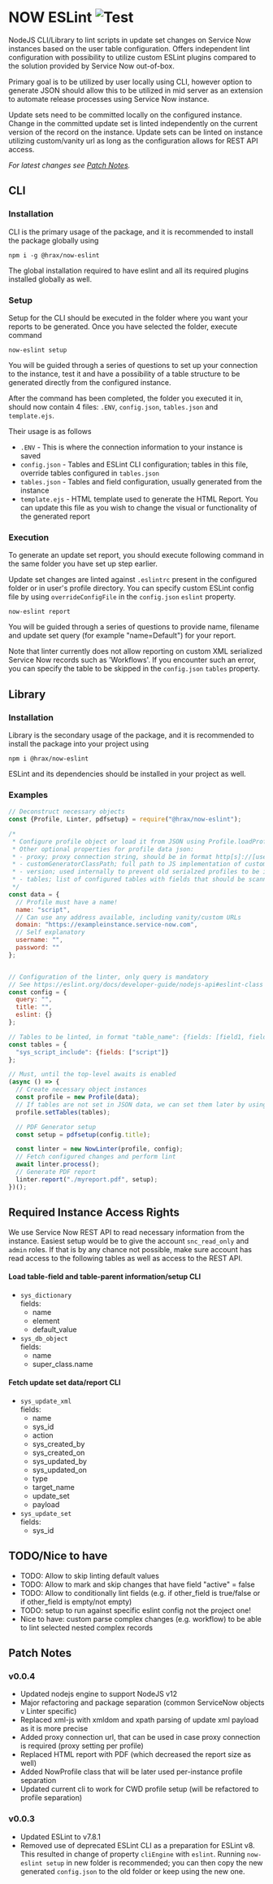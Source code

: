 # NOW ESLint ![Test](https://github.com/hrax/now-eslint/workflows/Test/badge.svg) 

NodeJS CLI/Library to lint scripts in update set changes on Service Now instances based on the user table configuration. Offers independent lint configuration with possibility to utilize custom ESLint plugins compared to the solution provided by Service Now out-of-box.

Primary goal is to be utilized by user locally using CLI, however option to generate JSON should allow this to be utilized in mid server as an extension to automate release processes using Service Now instance.

Update sets need to be committed locally on the configured instance. Change in the committed update set is linted independently on the current version of the record on the instance. Update sets can be linted on instance utilizing custom/vanity url as long as the configuration allows for REST API access.

*For latest changes see [Patch Notes](#patch-notes).*

## CLI

### Installation

CLI is the primary usage of the package, and it is recommended to install the package globally using

```
npm i -g @hrax/now-eslint
```

The global installation required to have eslint and all its required plugins installed globally as well.

### Setup

Setup for the CLI should be executed in the folder where you want your reports to be generated. Once you have selected the folder, execute command

```
now-eslint setup
```

You will be guided through a series of questions to set up your connection to the instance, test it and have a possibility of a table structure to be generated directly from the configured instance.

After the command has been completed, the folder you executed it in, should now contain 4 files: `.ENV`, `config.json`, `tables.json` and `template.ejs`.

Their usage is as follows

 * `.ENV` - This is where the connection information to your instance is saved
 * `config.json` - Tables and ESLint CLI configuration; tables in this file, override tables configured in `tables.json`
 * `tables.json` - Tables and field configuration, usually generated from the instance
 * `template.ejs` - HTML template used to generate the HTML Report. You can update this file as you wish to change the visual or functionality of the generated report

### Execution

To generate an update set report, you should execute following command in the same folder you have set up step earlier.

Update set changes are linted against `.eslintrc` present in the configured folder or in user's profile directory. You can specify custom ESLint config file by using `overrideConfigFile` in the `config.json` `eslint` property.

```
now-eslint report
```

You will be guided through a series of questions to provide name, filename and update set query (for example "name=Default") for your report.

Note that linter currently does not allow reporting on custom XML serialized Service Now records such as 'Workflows'. If you encounter such an error, you can specify the table to be skipped in the `config.json` `tables` property.

## Library

### Installation

Library is the secondary usage of the package, and it is recommended to install the package into your project using

```
npm i @hrax/now-eslint
```

ESLint and its dependencies should be installed in your project as well.

### Examples

```javascript
// Deconstruct necessary objects
const {Profile, Linter, pdfsetup} = require("@hrax/now-eslint");

/*
 * Configure profile object or load it from JSON using Profile.loadProfile
 * Other optional properties for profile data json:
 * - proxy; proxy connection string, should be in format http[s]://[username:password@]proxy.domain[:port]
 * - customGeneratorClassPath; full path to JS implementation of custom PDF Generator (WIP)
 * - version; used internally to prevent old serialzed profiles to be initialized against incorrect version
 * - tables; list of configured tables with fields that should be scanned; see NowInstance#requestTableFieldData or NowInstance#requestTableAndParentFieldData
 */
const data = {
  // Profile must have a name!
  name: "script",
  // Can use any address available, including vanity/custom URLs
  domain: "https://exampleinstance.service-now.com",
  // Self explanatory
  username: "",
  password: ""
};


// Configuration of the linter, only query is mandatory
// See https://eslint.org/docs/developer-guide/nodejs-api#eslint-class for available options for eslint property (WIP to be moved to the profile)
const config = {
  query: "",
  title: "",
  eslint: {}
};

// Tables to be linted, in format "table_name": {fields: [field1, field2]}
const tables = {
  "sys_script_include": {fields: ["script"]}
};

// Must, until the top-level awaits is enabled
(async () => {
  // Create necessary object instances
  const profile = new Profile(data);
  // If tables are not set in JSON data, we can set them later by using
  profile.setTables(tables);

  // PDF Generator setup
  const setup = pdfsetup(config.title);

  const linter = new NowLinter(profile, config);
  // Fetch configured changes and perform lint
  await linter.process();
  // Generate PDF report
  linter.report("./myreport.pdf", setup);
})();
```

## Required Instance Access Rights

We use Service Now REST API to read necessary information from the instance. Easiest setup would be to give the account `snc_read_only` and `admin` roles. If that is by any chance not possible, make sure account has read access to the following tables as well as access to the REST API.

#### Load table-field and table-parent information/setup CLI

- `sys_dictionary`  
fields:  
    - name
    - element
    - default_value
- `sys_db_object`  
fields:  
    - name
    - super_class.name

#### Fetch update set data/report CLI

- `sys_update_xml`  
fields:  
    - name
    - sys_id
    - action
    - sys_created_by
    - sys_created_on
    - sys_updated_by
    - sys_updated_on
    - type
    - target_name
    - update_set
    - payload
- `sys_update_set`  
fields:  
    - sys_id

## TODO/Nice to have

- TODO: Allow to skip linting default values
- TODO: Allow to mark and skip changes that have field "active" = false
- TODO: Allow to conditionally lint fields (e.g. if other_field is true/false or if other_field is empty/not empty)
- TODO: setup to run against specific eslint config not the project one!
- Nice to have: custom parse complex changes (e.g. workflow) to be able to lint selected nested complex records

## Patch Notes
### v0.0.4

- Updated nodejs engine to support NodeJS v12
- Major refactoring and package separation (common ServiceNow objects v Linter specific)
- Replaced xml-js with xmldom and xpath parsing of update xml payload as it is more precise
- Added proxy connection url, that can be used in case proxy connection is required (proxy setting per profile)
- Replaced HTML report with PDF (which decreased the report size as well)
- Added NowProfile class that will be later used per-instance profile separation
- Updated current cli to work for CWD profile setup (will be refactored to profile separation)


### v0.0.3

- Updated ESLint to v7.8.1
- Removed use of deprecated ESLint CLI as a preparation for ESLint v8.  
  This resulted in change of property `cliEngine` with `eslint`. Running `now-eslint setup` in new folder is recommended; you can then copy the new generated `config.json` to the old folder or keep using the new one.
